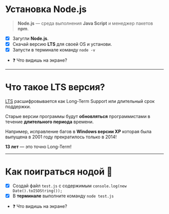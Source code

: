 # Установка **Node.js**

> **Node.js** — среда выполнения **Java Script** и менеджер пакетов **npm**.

- [x] Загугли **Node.js**.
- [x] Скачай версию **LTS** для своей OS и установи.
- [x] Запусти в терминале команду `node -v`

* ❓ Что видишь на экране?

*****

# Что такое LTS версия?

[LTS](https://losst.ru/chto-takoe-lts) расшифровывается как Long-Term Support или длительный срок поддержки.

Старые версии программы будут **обновляться** программистами в течение **длительного периода** времени.

Например, исправление багов в **Windows версии XP** которая была выпущена в 2001 году прекратилось только в 2014!

**13 лет** — это точно Long-Term!

*****

# Как поиграться нодой 🤟

- [x] Создай файл `test.js` с содержимым `console.log(new Date().toISOString());`
- [x] В **терминале** выполните команду `node test.js`

* ❓ Что видишь на экране?
